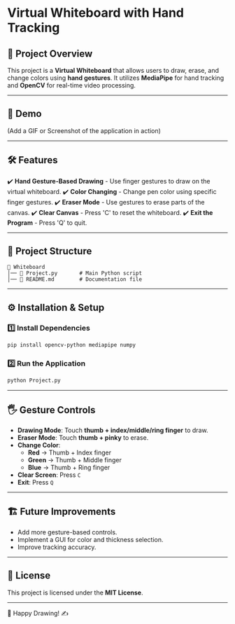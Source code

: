 # Virtual Whiteboard with Hand Tracking

## 📌 Project Overview
This project is a **Virtual Whiteboard** that allows users to draw, erase, and change colors using **hand gestures**. It utilizes **MediaPipe** for hand tracking and **OpenCV** for real-time video processing.

---

## 🎥 Demo
(Add a GIF or Screenshot of the application in action)

---

## 🛠 Features
✔️ **Hand Gesture-Based Drawing** - Use finger gestures to draw on the virtual whiteboard.
✔️ **Color Changing** - Change pen color using specific finger gestures.
✔️ **Eraser Mode** - Use gestures to erase parts of the canvas.
✔️ **Clear Canvas** - Press 'C' to reset the whiteboard.
✔️ **Exit the Program** - Press 'Q' to quit.

---

## 📂 Project Structure
```
📂 Whiteboard
│── 📜 Project.py       # Main Python script
│── 📜 README.md        # Documentation file
```

---

## ⚙️ Installation & Setup

### 1️⃣ Install Dependencies
```bash
pip install opencv-python mediapipe numpy
```

### 2️⃣ Run the Application
```bash
python Project.py
```

---

## 🖐 Gesture Controls
- **Drawing Mode**: Touch **thumb + index/middle/ring finger** to draw.
- **Eraser Mode**: Touch **thumb + pinky** to erase.
- **Change Color**:
  - **Red** → Thumb + Index finger
  - **Green** → Thumb + Middle finger
  - **Blue** → Thumb + Ring finger
- **Clear Screen**: Press `C`
- **Exit**: Press `Q`

---

## 🏗 Future Improvements
- Add more gesture-based controls.
- Implement a GUI for color and thickness selection.
- Improve tracking accuracy.

---

## 📜 License
This project is licensed under the **MIT License**.

---

🎨 Happy Drawing! ✍️

